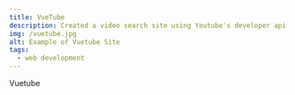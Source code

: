```yaml
---
title: VueTube
description: Created a video search site using Youtube's developer api using Vue.js.
img: /vuetube.jpg
alt: Example of Vuetube Site
tags: 
  - web development
---
```


Vuetube